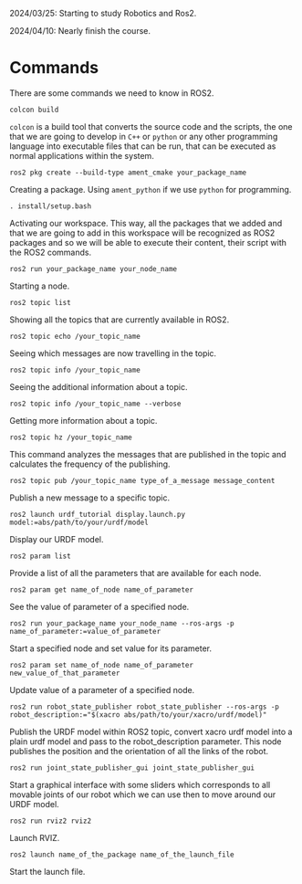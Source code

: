 2024/03/25: Starting to study Robotics and Ros2.

2024/04/10: Nearly finish the course.


# Commands 

There are some commands we need to know in ROS2.

```
colcon build
```

`colcon` is a build tool that converts the source code and the scripts, the one 
that we are going to develop in `C++` or `python` or any other programming language into  executable files that can be run, that can be executed as normal applications within the system.

```
ros2 pkg create --build-type ament_cmake your_package_name
```

Creating a package. Using `ament_python` if we use `python` for programming.

```
. install/setup.bash
```

Activating our workspace. This way, all the packages that we added and that we are 
going to add in this workspace will be recognized as ROS2 packages and so we will
be able to execute their content, their script with the ROS2 commands.

```
ros2 run your_package_name your_node_name
``` 

Starting a node.

```
ros2 topic list
```

Showing all the topics that are currently available in ROS2.


```
ros2 topic echo /your_topic_name
```

Seeing which messages are now travelling in the topic.

```
ros2 topic info /your_topic_name
```

Seeing the additional information about a topic.

```
ros2 topic info /your_topic_name --verbose
```

Getting more information about a topic.

```
ros2 topic hz /your_topic_name
```

This command analyzes the messages that are published in the topic and calculates
the frequency of the publishing.

```
ros2 topic pub /your_topic_name type_of_a_message message_content
```

Publish a new message to a specific topic.

```
ros2 launch urdf_tutorial display.launch.py model:=abs/path/to/your/urdf/model
```

Display our URDF model.

```
ros2 param list
```

Provide a list of all the parameters that are available for each node.

```
ros2 param get name_of_node name_of_parameter
```

See the value of parameter of a specified node.

```
ros2 run your_package_name your_node_name --ros-args -p name_of_parameter:=value_of_parameter
```

Start a specified node and set value for its parameter.

```
ros2 param set name_of_node name_of_parameter new_value_of_that_parameter
```

Update value of a parameter of a specified node.

```
ros2 run robot_state_publisher robot_state_publisher --ros-args -p robot_description:="$(xacro abs/path/to/your/xacro/urdf/model)"
```

Publish the URDF model within ROS2 topic, convert xacro urdf model into a plain urdf model and pass to the robot_description parameter.
This node publishes the position and the orientation of all the links of the robot.

```
ros2 run joint_state_publisher_gui joint_state_publisher_gui 
```

Start a graphical interface with some sliders which corresponds to all movable joints of our robot which we can use then to move
around our URDF model. 

```
ros2 run rviz2 rviz2 
```

Launch RVIZ.

```
ros2 launch name_of_the_package name_of_the_launch_file
```

Start the launch file.